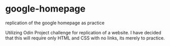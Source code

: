 # google-homepage
replication of the google homepage as practice

Utilizing Odin Project challenge for replication of a website. I have decided that this will require only HTML and CSS with no links, its merely to practice.
